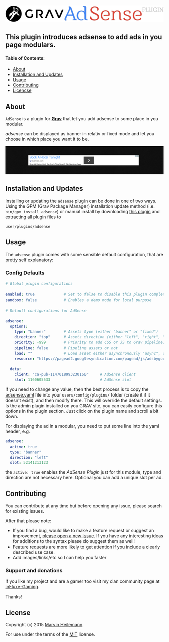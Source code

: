 # [![Grav adsense Plugin](assets/logo.png)][project]

## This plugin introduces adsense to add ads in you page modulars.

#### Table of Contents:

* [About](#about)
* [Installation and Updates](#installation-and-updates)
* [Usage](#usage)
* [Contributing](#contributing)
* [Licencse](#license)

## About

`AdSense` is a plugin for [**Grav**](http://getgrav.org) that let you add adsense to some place in you modular.

*adsense* can be displayed as banner in relativ or fixed mode and let you choose in which place you want it to be.

![Screenshot adsense Plugin](assets/screenshot.png "AdSense Preview")

## Installation and Updates

Installing or updating the `adsense` plugin can be done in one of two ways. Using the GPM (Grav Package Manager) installation update method (i.e. `bin/gpm install adsense`) or manual install by downloading [this plugin](https://github.com/muuvmuuv/grav-plugin-adsense) and extracting all plugin files to

    user/plugins/adsense


## Usage

The `adsense` plugin comes with some sensible default configuration, that are pretty self explanatory:

### Config Defaults

```yaml
# Global plugin configurations

enabled: true             # Set to false to disable this plugin completely
sandbox: false            # Enables a demo mode for local purpose

# Default configurations for AdSense

adsense:
  options:
    type: "banner"        # Assets type (either "banner" or "fixed")
    direction: "top"      # Assets direction (either "left", "right", "top", "bottom")
    priority: -999        # Priority to add CSS or JS to Grav pipeline, bigger comes first
    pipeline: false       # Pipeline assets or not
    load: ""              # Load asset either asynchronously "async", deferred "defer" or normal ""
    resource: "https://pagead2.googlesyndication.com/pagead/js/adsbygoogle.js" # AdSense script url

  data:
    client: "ca-pub-1147018993230160"     # AdSense client
    slot: 1160605533                      # AdSense slot
```

If you need to change any value, then the best process is to copy the [adsense.yaml](adsense.yaml) file into your `users/config/plugins/` folder (create it if it doesn't exist), and then modify there. This will override the default settings.
Is the admin plugin installed on you GRAV site, you can easily configure this options in the plugin section. Just click on the plugin name and scroll a bit down.

For displaying the ad in a modular, you need to put some line into the yaml header, e.g.

```yaml
adsense:
  active: true
  type: "banner"
  direction: "left"
  slot: 52141213123
```

the `active: true` enables the *AdSense Plugin* just for this module, type and direction are not necessary here. Optional you can add a unique slot per ad.


## Contributing

You can contribute at any time but before opening any issue, please search for existing issues.

After that please note:

* If you find a bug, would like to make a feature request or suggest an improvement, [please open a new issue][issues]. If you have any interesting ideas for additions to the syntax please do suggest them as well!
* Feature requests are more likely to get attention if you include a clearly described use case.
* Add images/links/etc so I can help you faster

### Support and donations

If you like my project and are a gamer too visit my clan community page at [inFluxe-Gaming](https://influxe-gaming.de/).

Thanks!

## License

Copyright (c) 2015 [Marvin Heilemann][github].

For use under the terms of the [MIT][mit-license] license.

[github]: https://github.com/muuvmuuv/ "GitHub account from Marvin Heilemann"
[mit-license]: http://www.opensource.org/licenses/mit-license.php "MIT license"

[project]: https://github.com/muuvmuuv/grav-plugin-adsense
[issues]: https://github.com/muuvmuuv/grav-plugin-adsense/issues "GitHub Issues for Grav adsense Plugin"
